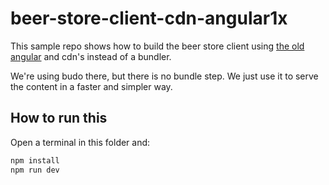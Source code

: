 # beer-store-client-cdn-angular1x

This sample repo shows how to build the beer store client using
[the old angular](https://angularjs.org/) and cdn's instead of a bundler.

We're using budo there, but there is no bundle step. We just use it to serve
the content in a faster and simpler way.

## How to run this

Open a terminal in this folder and:

```bash
npm install
npm run dev
```

